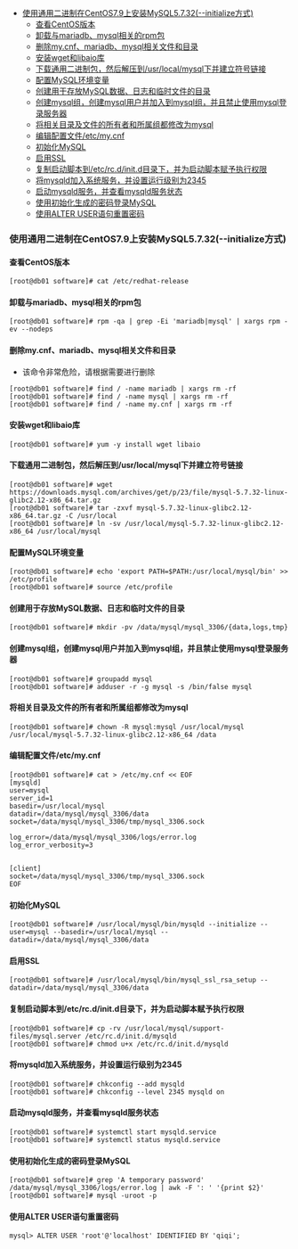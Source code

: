 - [使用通用二进制在CentOS7.9上安装MySQL5.7.32(--initialize方式)](#使用通用二进制在centos79上安装mysql5732--initialize方式)
  - [查看CentOS版本](#查看centos版本)
  - [卸载与mariadb、mysql相关的rpm包](#卸载与mariadbmysql相关的rpm包)
  - [删除my.cnf、mariadb、mysql相关文件和目录](#删除mycnfmariadbmysql相关文件和目录)
  - [安装wget和libaio库](#安装wget和libaio库)
  - [下载通用二进制包，然后解压到/usr/local/mysql下并建立符号链接](#下载通用二进制包然后解压到usrlocalmysql下并建立符号链接)
  - [配置MySQL环境变量](#配置mysql环境变量)
  - [创建用于存放MySQL数据、日志和临时文件的目录](#创建用于存放mysql数据日志和临时文件的目录)
  - [创建mysql组，创建mysql用户并加入到mysql组，并且禁止使用mysql登录服务器](#创建mysql组创建mysql用户并加入到mysql组并且禁止使用mysql登录服务器)
  - [将相关目录及文件的所有者和所属组都修改为mysql](#将相关目录及文件的所有者和所属组都修改为mysql)
  - [编辑配置文件/etc/my.cnf](#编辑配置文件etcmycnf)
  - [初始化MySQL](#初始化mysql)
  - [启用SSL](#启用ssl)
  - [复制启动脚本到/etc/rc.d/init.d目录下，并为启动脚本赋予执行权限](#复制启动脚本到etcrcdinitd目录下并为启动脚本赋予执行权限)
  - [将mysqld加入系统服务，并设置运行级别为2345](#将mysqld加入系统服务并设置运行级别为2345)
  - [启动mysqld服务，并查看mysqld服务状态](#启动mysqld服务并查看mysqld服务状态)
  - [使用初始化生成的密码登录MySQL](#使用初始化生成的密码登录mysql)
  - [使用ALTER USER语句重置密码](#使用alter-user语句重置密码)

### 使用通用二进制在CentOS7.9上安装MySQL5.7.32(--initialize方式)

#### 查看CentOS版本

```shell
[root@db01 software]# cat /etc/redhat-release
```

#### 卸载与mariadb、mysql相关的rpm包

```shell
[root@db01 software]# rpm -qa | grep -Ei 'mariadb|mysql' | xargs rpm -ev --nodeps
```

#### 删除my.cnf、mariadb、mysql相关文件和目录

* 该命令非常危险，请根据需要进行删除

```shell
[root@db01 software]# find / -name mariadb | xargs rm -rf
[root@db01 software]# find / -name mysql | xargs rm -rf
[root@db01 software]# find / -name my.cnf | xargs rm -rf
```

#### 安装wget和libaio库

```shell
[root@db01 software]# yum -y install wget libaio
```

#### 下载通用二进制包，然后解压到/usr/local/mysql下并建立符号链接

```shell
[root@db01 software]# wget https://downloads.mysql.com/archives/get/p/23/file/mysql-5.7.32-linux-glibc2.12-x86_64.tar.gz
[root@db01 software]# tar -zxvf mysql-5.7.32-linux-glibc2.12-x86_64.tar.gz -C /usr/local
[root@db01 software]# ln -sv /usr/local/mysql-5.7.32-linux-glibc2.12-x86_64 /usr/local/mysql
```

#### 配置MySQL环境变量

```shell
[root@db01 software]# echo 'export PATH=$PATH:/usr/local/mysql/bin' >> /etc/profile
[root@db01 software]# source /etc/profile
```

#### 创建用于存放MySQL数据、日志和临时文件的目录

```shell
[root@db01 software]# mkdir -pv /data/mysql/mysql_3306/{data,logs,tmp}
```

#### 创建mysql组，创建mysql用户并加入到mysql组，并且禁止使用mysql登录服务器

```shell
[root@db01 software]# groupadd mysql
[root@db01 software]# adduser -r -g mysql -s /bin/false mysql
```

#### 将相关目录及文件的所有者和所属组都修改为mysql

```shell
[root@db01 software]# chown -R mysql:mysql /usr/local/mysql /usr/local/mysql-5.7.32-linux-glibc2.12-x86_64 /data
```

#### 编辑配置文件/etc/my.cnf

```shell
[root@db01 software]# cat > /etc/my.cnf << EOF
[mysqld]
user=mysql
server_id=1
basedir=/usr/local/mysql
datadir=/data/mysql/mysql_3306/data
socket=/data/mysql/mysql_3306/tmp/mysql_3306.sock

log_error=/data/mysql/mysql_3306/logs/error.log
log_error_verbosity=3


[client]
socket=/data/mysql/mysql_3306/tmp/mysql_3306.sock
EOF
```

#### 初始化MySQL

```shell
[root@db01 software]# /usr/local/mysql/bin/mysqld --initialize --user=mysql --basedir=/usr/local/mysql --datadir=/data/mysql/mysql_3306/data
```

#### 启用SSL

```shell
[root@db01 software]# /usr/local/mysql/bin/mysql_ssl_rsa_setup --datadir=/data/mysql/mysql_3306/data
```

#### 复制启动脚本到/etc/rc.d/init.d目录下，并为启动脚本赋予执行权限

```shell
[root@db01 software]# cp -rv /usr/local/mysql/support-files/mysql.server /etc/rc.d/init.d/mysqld
[root@db01 software]# chmod u+x /etc/rc.d/init.d/mysqld 
```

#### 将mysqld加入系统服务，并设置运行级别为2345

```shell
[root@db01 software]# chkconfig --add mysqld
[root@db01 software]# chkconfig --level 2345 mysqld on
```

#### 启动mysqld服务，并查看mysqld服务状态

```shell
[root@db01 software]# systemctl start mysqld.service
[root@db01 software]# systemctl status mysqld.service
```

#### 使用初始化生成的密码登录MySQL

```shell
[root@db01 software]# grep 'A temporary password' /data/mysql/mysql_3306/logs/error.log | awk -F ': ' '{print $2}'
[root@db01 software]# mysql -uroot -p
```

#### 使用ALTER USER语句重置密码

```mysql
mysql> ALTER USER 'root'@'localhost' IDENTIFIED BY 'qiqi';
```

